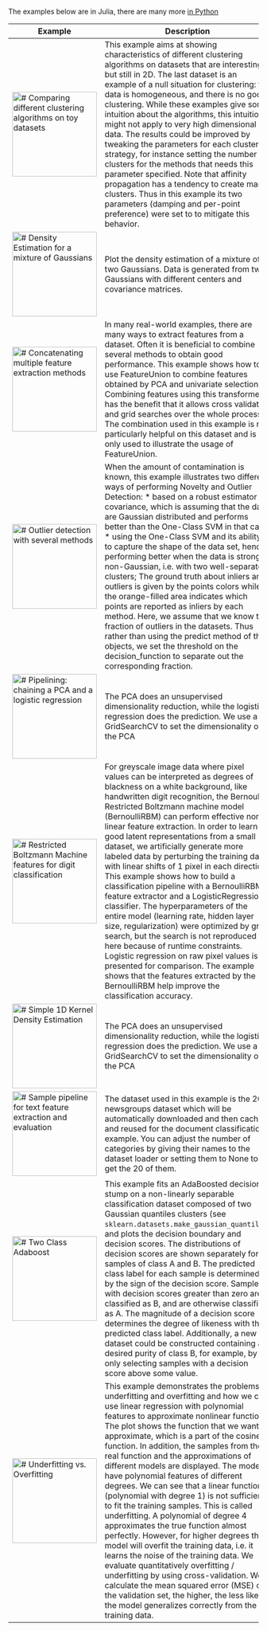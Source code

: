 The examples below are in Julia, there are many more [in Python](http://scikit-learn.org/stable/auto_examples/index.html)

Example | Description
---|---
 <a href="https://github.com/cstjean/ScikitLearn.jl/tree/master/examples/Clustering_Comparison.ipynb"><img src="https://github.com/cstjean/ScikitLearn.jl/tree/master/docs/example_images/Clustering_Comparison.png" alt="# Comparing different clustering algorithms on toy datasets" width="170"> </a>  | This example aims at showing characteristics of different clustering algorithms on datasets that are interesting but still in 2D. The last dataset is an example of a null situation for clustering: the data is homogeneous, and there is no good clustering.  While these examples give some intuition about the algorithms, this intuition might not apply to very high dimensional data.  The results could be improved by tweaking the parameters for each clustering strategy, for instance setting the number of clusters for the methods that needs this parameter specified. Note that affinity propagation has a tendency to create many clusters. Thus in this example its two parameters (damping and per-point preference) were set to to mitigate this behavior.
 <a href="https://github.com/cstjean/ScikitLearn.jl/tree/master/examples/Density_Estimation.ipynb"><img src="https://github.com/cstjean/ScikitLearn.jl/tree/master/docs/example_images/Density_Estimation.png" alt="# Density Estimation for a mixture of Gaussians" width="170"> </a>  | Plot the density estimation of a mixture of two Gaussians. Data is generated from two Gaussians with different centers and covariance matrices.
 <a href="https://github.com/cstjean/ScikitLearn.jl/tree/master/examples/Feature_Stacker.ipynb"><img src="https://github.com/cstjean/ScikitLearn.jl/tree/master/docs/example_images/Text_image.png" alt="# Concatenating multiple feature extraction methods" width="170"> </a>  | In many real-world examples, there are many ways to extract features from a dataset. Often it is beneficial to combine several methods to obtain good performance. This example shows how to use FeatureUnion to combine features obtained by PCA and univariate selection.  Combining features using this transformer has the benefit that it allows cross validation and grid searches over the whole process.  The combination used in this example is not particularly helpful on this dataset and is only used to illustrate the usage of FeatureUnion.
 <a href="https://github.com/cstjean/ScikitLearn.jl/tree/master/examples/Outlier_Detection.ipynb"><img src="https://github.com/cstjean/ScikitLearn.jl/tree/master/docs/example_images/Outlier_Detection.png" alt="# Outlier detection with several methods" width="170"> </a>  | When the amount of contamination is known, this example illustrates two different ways of performing Novelty and Outlier Detection:  * based on a robust estimator of covariance, which is assuming that the data are Gaussian distributed and performs better than the One-Class SVM in that case. * using the One-Class SVM and its ability to capture the shape of the data set, hence performing better when the data is strongly non-Gaussian, i.e. with two well-separated clusters;  The ground truth about inliers and outliers is given by the points colors while the orange-filled area indicates which points are reported as inliers by each method.  Here, we assume that we know the fraction of outliers in the datasets. Thus rather than using the predict method of the objects, we set the threshold on the decision_function to separate out the corresponding fraction.
 <a href="https://github.com/cstjean/ScikitLearn.jl/tree/master/examples/Pipeline_PCA_Logistic.ipynb"><img src="https://github.com/cstjean/ScikitLearn.jl/tree/master/docs/example_images/Pipeline_PCA_Logistic.png" alt="# Pipelining: chaining a PCA and a logistic regression" width="170"> </a>  | The PCA does an unsupervised dimensionality reduction, while the logistic regression does the prediction.  We use a GridSearchCV to set the dimensionality of the PCA
 <a href="https://github.com/cstjean/ScikitLearn.jl/tree/master/examples/RBM.ipynb"><img src="https://github.com/cstjean/ScikitLearn.jl/tree/master/docs/example_images/RBM.png" alt="# Restricted Boltzmann Machine features for digit classification" width="170"> </a>  | For greyscale image data where pixel values can be interpreted as degrees of blackness on a white background, like handwritten digit recognition, the Bernoulli Restricted Boltzmann machine model (BernoulliRBM) can perform effective non-linear feature extraction.  In order to learn good latent representations from a small dataset, we artificially generate more labeled data by perturbing the training data with linear shifts of 1 pixel in each direction.  This example shows how to build a classification pipeline with a BernoulliRBM feature extractor and a LogisticRegression classifier. The hyperparameters of the entire model (learning rate, hidden layer size, regularization) were optimized by grid search, but the search is not reproduced here because of runtime constraints.  Logistic regression on raw pixel values is presented for comparison. The example shows that the features extracted by the BernoulliRBM help improve the classification accuracy.
 <a href="https://github.com/cstjean/ScikitLearn.jl/tree/master/examples/Simple_1D_Kernel_Density.ipynb"><img src="https://github.com/cstjean/ScikitLearn.jl/tree/master/docs/example_images/Simple_1D_Kernel_Density.png" alt="# Simple 1D Kernel Density Estimation" width="170"> </a>  | The PCA does an unsupervised dimensionality reduction, while the logistic regression does the prediction.  We use a GridSearchCV to set the dimensionality of the PCA
 <a href="https://github.com/cstjean/ScikitLearn.jl/tree/master/examples/Text_Feature_Extraction.ipynb"><img src="https://github.com/cstjean/ScikitLearn.jl/tree/master/docs/example_images/Text_image.png" alt="# Sample pipeline for text feature extraction and evaluation" width="170"> </a>  | The dataset used in this example is the 20 newsgroups dataset which will be automatically downloaded and then cached and reused for the document classification example.  You can adjust the number of categories by giving their names to the dataset loader or setting them to None to get the 20 of them.
 <a href="https://github.com/cstjean/ScikitLearn.jl/tree/master/examples/Two_Class_Adaboost.ipynb"><img src="https://github.com/cstjean/ScikitLearn.jl/tree/master/docs/example_images/Two_Class_Adaboost.png" alt="# Two Class Adaboost" width="170"> </a>  | This example fits an AdaBoosted decision stump on a non-linearly separable classification dataset composed of two Gaussian quantiles clusters (see `sklearn.datasets.make_gaussian_quantiles`) and plots the decision boundary and decision scores. The distributions of decision scores are shown separately for samples of class A and B. The predicted class label for each sample is determined by the sign of the decision score. Samples with decision scores greater than zero are classified as B, and are otherwise classified as A. The magnitude of a decision score determines the degree of likeness with the predicted class label. Additionally, a new dataset could be constructed containing a desired purity of class B, for example, by only selecting samples with a decision score above some value.
 <a href="https://github.com/cstjean/ScikitLearn.jl/tree/master/examples/Underfitting_vs_Overfitting.ipynb"><img src="https://github.com/cstjean/ScikitLearn.jl/tree/master/docs/example_images/Underfitting_vs_Overfitting.png" alt="# Underfitting vs. Overfitting" width="170"> </a>  | This example demonstrates the problems of underfitting and overfitting and how we can use linear regression with polynomial features to approximate nonlinear functions. The plot shows the function that we want to approximate, which is a part of the cosine function. In addition, the samples from the real function and the approximations of different models are displayed. The models have polynomial features of different degrees. We can see that a linear function (polynomial with degree 1) is not sufficient to fit the training samples. This is called underfitting. A polynomial of degree 4 approximates the true function almost perfectly. However, for higher degrees the model will overfit the training data, i.e. it learns the noise of the training data. We evaluate quantitatively overfitting / underfitting by using cross-validation. We calculate the mean squared error (MSE) on the validation set, the higher, the less likely the model generalizes correctly from the training data.
